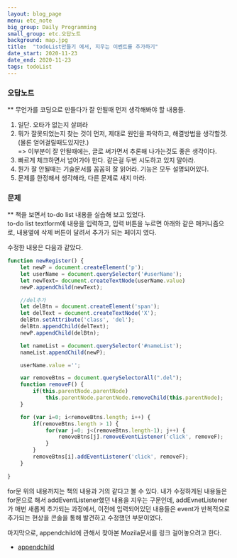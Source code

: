 ```yaml
---
layout: blog_page
menu: etc_note
big_group: Daily Programming
small_group: etc.오답노트
background: map.jpg
title:  "todoList만들기 에서, 지우는 이벤트를 추가하기"
date_start: 2020-11-23
date_end: 2020-11-23
tags: todoList
---
```

### 오답노트
** 무언가를 코딩으로 만들다가 잘 안될때 먼저 생각해봐야 할 내용들.  
1. 일단. 오타가 없는지 살펴라
2. 뭐가 잘못되었는지 찾는 것이 먼저, 제대로 원인을 파악하고, 해결방법을 생각할것.(물론 얻어걸릴때도있지만.)  
=> 이부분이 잘 안될때에는, 글로 써가면서 추론해 나가는것도 좋은 생각이다.
3. 빠르게 체크하면서 넘어가야 한다. 같은걸 두번 시도하고 있지 말아라.
4. 뭔가 잘 안될때는 기술문서를 꼼꼼히 잘 읽어라. 기능은 모두 설명되어있다.
5. 문제를 한정해서 생각해라, 다른 문제로 새지 마라.  


### 문제
** 책을 보면서 to-do list 내용을 실습해 보고 있었다.   
to-do list textform에 내용을 입력하고, 입력 버튼을 누르면 아래와 같은 매커니즘으로, 내용옆에 삭제 버튼이 달려서 추가가 되는 페이지 였다.


수정한 내용은 다음과 같았다.
~~~javascript
function newRegister() {
    let newP = document.createElement('p');
    let userName = document.querySelector('#userName');
    let newText= document.createTextNode(userName.value)
    newP.appendChild(newText);

    //del추가
    let delBtn = document.createElement('span');
    let delText = document.createTextNode('X');
    delBtn.setAttribute('class', 'del');
    delBtn.appendChild(delText);
    newP.appendChild(delBtn);

    let nameList = document.querySelector('#nameList');
    nameList.appendChild(newP);

    userName.value ='';

    var removeBtns = document.querySelectorAll(".del");
    function removeF() {
        if(this.parentNode.parentNode)
            this.parentNode.parentNode.removeChild(this.parentNode);
    }

    for (var i=0; i<removeBtns.length; i++) {
        if(removeBtns.length > 1) {
            for(var j=0; j<(removeBtns.length-1); j++) {
                removeBtns[j].removeEventListener('click', removeF);
            }
        }
        removeBtns[i].addEventListener('click', removeF);
    }
    
}
~~~
for문 위의 내용까지는 책의 내용과 거의 같다고 볼 수 있다. 
내가 수정하게된 내용들은 for문으로 해서 addEventListener했던 내용을 지우는 구문인데,
addEvnetListener가 매번 새롭게 추가되는 과정에서, 이전에 입력되어있던 내용들은 event가 반복적으로 추가되는 현상을 콘솔을 통해 발견하고 수정했던 부분이었다.  

마지막으로, appendchild에 관해서 찾아본 Mozila문서를 링크 걸어놓으려고 한다. 
- [appendchild](https://developer.mozilla.org/ko/docs/Web/API/Node/appendChild)